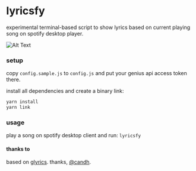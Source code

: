 # lyricsfy

experimental terminal-based script to show lyrics based on current playing song on spotify desktop player.

![Alt Text](https://i.imgur.com/RAczBwG.gif)

### setup

copy `config.sample.js` to `config.js` and put your genius api access token there.

install all dependencies and create a binary link:

```sh
yarn install
yarn link
```

### usage

play a song on spotify desktop client and run: `lyricsfy`

#### thanks to

based on [glyrics](https://github.com/candh/glyrics). thanks, [@candh](https://github.com/candh).
